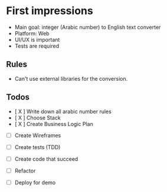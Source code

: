 # First impressions

- Main goal: integer (Arabic number) to English text converter
- Platform: Web
- UI/UX is important
- Tests are required
## Rules
- Can't use external libraries for the conversion.
## Todos
- [ X ] Write down all arabic number rules
- [ X ] Choose Stack
- [ X ] Create Business Logic Plan
- [ ] Create Wireframes
- [ ] Create tests (TDD)
- [ ] Create code that succeed
- [ ] Refactor
- [ ] Deploy for demo

